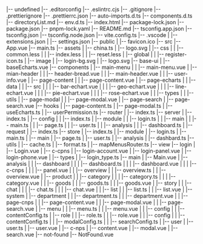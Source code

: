 |-- undefined
    |-- .editorconfig
    |-- .eslintrc.cjs
    |-- .gitignore
    |-- .prettierignore
    |-- .prettierrc.json
    |-- auto-imports.d.ts
    |-- components.d.ts
    |-- directoryList.md
    |-- env.d.ts
    |-- index.html
    |-- package-lock.json
    |-- package.json
    |-- pnpm-lock.yaml
    |-- README.md
    |-- tsconfig.app.json
    |-- tsconfig.json
    |-- tsconfig.node.json
    |-- vite.config.ts
    |-- .vscode
    |   |-- extensions.json
    |   |-- settings.json
    |-- public
    |   |-- favicon.ico
    |-- src
        |-- App.vue
        |-- main.ts
        |-- assets
        |   |-- china.ts
        |   |-- logo.svg
        |   |-- css
        |   |   |-- common.less
        |   |   |-- index.less
        |   |   |-- reset.less
        |   |-- global
        |   |   |-- register-icon.ts
        |   |-- image
        |       |-- login-bg.svg
        |       |-- logo.svg
        |-- base-ui
        |   |-- baseEcharts.vue
        |-- components
        |   |-- main-menu
        |   |   |-- main-menu.vue
        |   |-- mian-header
        |   |   |-- header-bread.vue
        |   |   |-- main-header.vue
        |   |   |-- user-info.vue
        |   |-- page-content
        |   |   |-- page-content.vue
        |   |-- page-echarts
        |   |   |-- data
        |   |   |-- src
        |   |   |   |-- bar-echart.vue
        |   |   |   |-- geo-echart.vue
        |   |   |   |-- line-echart.vue
        |   |   |   |-- pie-echart.vue
        |   |   |   |-- rose-echart.vue
        |   |   |-- types
        |   |   |-- utils
        |   |-- page-modal
        |   |   |-- page-modal.vue
        |   |-- page-search
        |       |-- page-search.vue
        |-- hooks
        |   |-- page-content.ts
        |   |-- page-modal.ts
        |   |-- useEcharts.ts
        |   |-- userPermission.ts
        |-- router
        |   |-- index.ts
        |-- server
        |   |-- index.ts
        |   |-- config
        |   |   |-- index.ts
        |   |-- module
        |   |   |-- login.ts
        |   |   |-- main
        |   |       |-- main.ts
        |   |       |-- page.ts
        |   |       |-- user.ts
        |   |       |-- analysis
        |   |           |-- dashboard.ts
        |   |-- request
        |       |-- index.ts
        |-- store
        |   |-- index.ts
        |   |-- module
        |       |-- login.ts
        |       |-- main.ts
        |       |-- main
        |           |-- page.ts
        |           |-- user.ts
        |           |-- analysis
        |               |-- dashbard.ts
        |-- utils
        |   |-- cache.ts
        |   |-- format.ts
        |   |-- mapMenusRouter.ts
        |-- view
            |-- login
            |   |-- Login.vue
            |   |-- c-cpns
            |       |-- login-account.vue
            |       |-- login-panel.vue
            |       |-- login-phone.vue
            |       |-- types
            |           |-- login_type.ts
            |-- main
            |   |-- Main.vue
            |   |-- analysis
            |   |   |-- dashboard
            |   |   |   |-- dashboard.ts
            |   |   |   |-- dashboard.vue
            |   |   |   |-- c-cnps
            |   |   |       |-- panel.vue
            |   |   |-- overview
            |   |       |-- overview.ts
            |   |       |-- overview.vue
            |   |-- product
            |   |   |-- category
            |   |   |   |-- category.ts
            |   |   |   |-- category.vue
            |   |   |-- goods
            |   |       |-- goods.ts
            |   |       |-- goods.vue
            |   |-- story
            |   |   |-- chat
            |   |   |   |-- chat.ts
            |   |   |   |-- chat.vue
            |   |   |-- list
            |   |       |-- list.ts
            |   |       |-- list.vue
            |   |-- system
            |       |-- department
            |       |   |-- department.ts
            |       |   |-- department.vue
            |       |   |-- page-cnps
            |       |       |-- page-content.vue
            |       |       |-- page-modal.vue
            |       |       |-- page-search.vue
            |       |-- menu
            |       |   |-- menu.ts
            |       |   |-- menu.vue
            |       |   |-- config
            |       |       |-- contentConfig.ts
            |       |-- role
            |       |   |-- role.ts
            |       |   |-- role.vue
            |       |   |-- config
            |       |       |-- contentConfig.ts
            |       |       |-- modalConfig.ts
            |       |       |-- searchConfig.ts
            |       |-- user
            |           |-- user.ts
            |           |-- user.vue
            |           |-- c-nps
            |               |-- content.vue
            |               |-- modal.vue
            |               |-- search.vue
            |-- not-found
                |-- NotFound.vue
